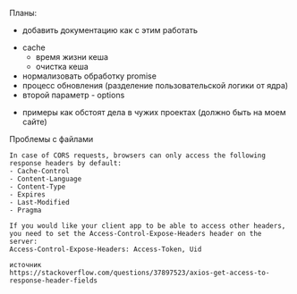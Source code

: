 Планы:

- добавить документацию как с этим работать
+ cache
  - время жизни кеша
  - очистка кеша
+ нормализовать обработку promise
+ процесс обновления (разделение пользовательской логики от ядра)
+ второй параметр - options
- примеры как обстоят дела в чужих проектах (должно быть на моем сайте)


Проблемы с файлами

    In case of CORS requests, browsers can only access the following response headers by default:
    - Cache-Control
    - Content-Language
    - Content-Type
    - Expires
    - Last-Modified
    - Pragma
    
    If you would like your client app to be able to access other headers,
    you need to set the Access-Control-Expose-Headers header on the server:
    Access-Control-Expose-Headers: Access-Token, Uid
    
    источник
    https://stackoverflow.com/questions/37897523/axios-get-access-to-response-header-fields
